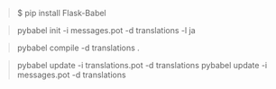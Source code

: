 > $ pip install Flask-Babel

> pybabel init -i messages.pot -d translations -l ja

> pybabel compile -d translations .

> pybabel update -i translations.pot -d translations
pybabel update -i messages.pot -d translations

